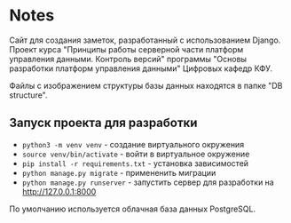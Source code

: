 # Notes

Сайт для создания заметок, разработанный с использованием Django. Проект курса "Принципы работы серверной части платформ управления данными. Контроль версий" программы "Основы разработки платформ управления данными" Цифровых кафедр КФУ.

Файлы с изображением структуры базы данных находятся в папке "DB structure".

## Запуск проекта для разработки

- `python3 -m venv venv` - создание виртуального окружения
- `source venv/bin/activate` - войти в виртуальное окружение
- `pip install -r requirements.txt` - установка зависимостей
- `python manage.py migrate` - примененить миграции
- `python manage.py runserver` - запустить сервер для разработки на http://127.0.0.1:8000

По умолчанию используется облачная база данных PostgreSQL.